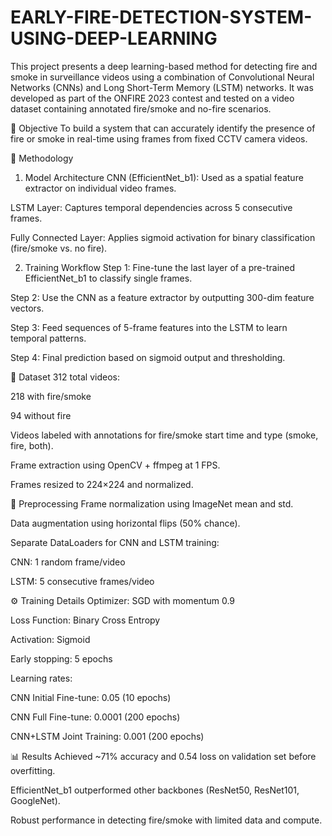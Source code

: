 # EARLY-FIRE-DETECTION-SYSTEM-USING-DEEP-LEARNING
This project presents a deep learning-based method for detecting fire and smoke in surveillance videos using a combination of Convolutional Neural Networks (CNNs) and Long Short-Term Memory (LSTM) networks. It was developed as part of the ONFIRE 2023 contest and tested on a video dataset containing annotated fire/smoke and no-fire scenarios.

📌 Objective
To build a system that can accurately identify the presence of fire or smoke in real-time using frames from fixed CCTV camera videos.

🧠 Methodology
1. Model Architecture
CNN (EfficientNet_b1): Used as a spatial feature extractor on individual video frames.

LSTM Layer: Captures temporal dependencies across 5 consecutive frames.

Fully Connected Layer: Applies sigmoid activation for binary classification (fire/smoke vs. no fire).

2. Training Workflow
Step 1: Fine-tune the last layer of a pre-trained EfficientNet_b1 to classify single frames.

Step 2: Use the CNN as a feature extractor by outputting 300-dim feature vectors.

Step 3: Feed sequences of 5-frame features into the LSTM to learn temporal patterns.

Step 4: Final prediction based on sigmoid output and thresholding.

🎯 Dataset
312 total videos:

218 with fire/smoke

94 without fire

Videos labeled with annotations for fire/smoke start time and type (smoke, fire, both).

Frame extraction using OpenCV + ffmpeg at 1 FPS.

Frames resized to 224×224 and normalized.

🧪 Preprocessing
Frame normalization using ImageNet mean and std.

Data augmentation using horizontal flips (50% chance).

Separate DataLoaders for CNN and LSTM training:

CNN: 1 random frame/video

LSTM: 5 consecutive frames/video

⚙️ Training Details
Optimizer: SGD with momentum 0.9

Loss Function: Binary Cross Entropy

Activation: Sigmoid

Early stopping: 5 epochs

Learning rates:

CNN Initial Fine-tune: 0.05 (10 epochs)

CNN Full Fine-tune: 0.0001 (200 epochs)

CNN+LSTM Joint Training: 0.001 (200 epochs)

📊 Results
Achieved ~71% accuracy and 0.54 loss on validation set before overfitting.

EfficientNet_b1 outperformed other backbones (ResNet50, ResNet101, GoogleNet).

Robust performance in detecting fire/smoke with limited data and compute.
